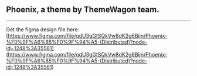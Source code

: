 ## Phoenix, a theme by ThemeWagon team.

---

Get the figma design file here:
[https://www.figma.com/file/qdU3gGtSQkVw8dK2g6Bijn/Phoenix-%F0%9F%A6%85%F0%9F%94%A5-(Distributed)?node-id=1248%3A35561](<https://www.figma.com/file/qdU3gGtSQkVw8dK2g6Bijn/Phoenix-%F0%9F%A6%85%F0%9F%94%A5-(Distributed)?node-id=1248%3A35561>)
